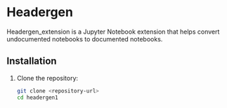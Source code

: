 # Headergen

Headergen_extension is a Jupyter Notebook extension that helps convert undocumented notebooks to documented notebooks.

## Installation

1. Clone the repository:
   ```bash
   git clone <repository-url>
   cd headergen1